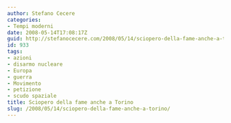 ```yaml
---
author: Stefano Cecere
categories:
- Tempi moderni
date: 2008-05-14T17:08:17Z
guid: http://stefanocecere.com/2008/05/14/sciopero-della-fame-anche-a-torino/
id: 933
tags:
- azioni
- disarmo nucleare
- Europa
- guerra
- Movimento
- petizione
- scudo spaziale
title: Sciopero della fame anche a Torino
slug: /2008/05/14/sciopero-della-fame-anche-a-torino/
---
```


